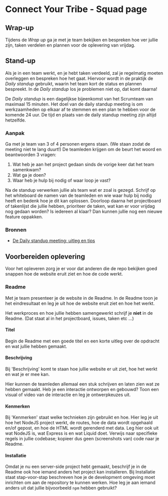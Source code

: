 
# Connect Your Tribe - Squad page

## Wrap-up
Tijdens de *Wrap up* ga je met je team bekijken en bespreken hoe ver jullie zijn, taken verdelen en plannen voor de oplevering van vrijdag.


## Stand-up

Als je in een team werkt, en je hebt taken verdeeld, zal je regelmatig moeten overleggen en bespreken hoe het gaat.
Hiervoor wordt in de praktijk de *Daily standup* gebruikt, waarin het team kort de status en plannen bespreekt.
In de *Daily standup* los je problemen niet op, dat komt daarna!

De *Daily standup* is een dagelijkse bijeenkomst van het Scrumteam van maximaal 15 minuten. 
Het doel van de daily standup meeting is om werkzaamheden op elkaar af te stemmen en een plan te hebben voor de komende 24 uur.
De tijd en plaats van de daily standup meeting zijn altijd hetzelfde.

### Aanpak

Ga met je team van 3 of 4 personen ergens staan. (We staan zodat de meeting niet te lang duurt!)
De teamleden krijgen om de beurt het woord en beantwoorden 3 vragen:

1. Wat heb je aan het project gedaan sinds de vorige keer dat het team samenkwam?
2. Wat ga je doen?
3. Waar heb je hulp bij nodig of waar loop je vast?

Na de standup verwerken jullie als team wat er zoal is gezegd.
Schrijf op het whiteboard de namen van de teamleden en wie waar hulp bij nodig heeft en bedenk hoe je dit kan oplossen. 
Doorloop daarna het projectboard of takenlijst die jullie hebben, prioriteer de taken, wat kan er voor vrijdag nog gedaan worden? Is iedereen al klaar? Dan kunnen jullie nog een nieuwe feature oppakken.


<!-- 
Focus op samenwerken: 
- Standup (leren) doen: Wat heb je gedaan, wat ga je doen, waar heb je hulp bij nodig (opschrijven)
- Taken bespreken en toewijzen, projectboard gebruikt? 

Helpdesk voor Directus: request en posten van data
Helpdesk voor Nodejs, Express en Liquid
Helpdesk voor interface vragen
-->


### Bronnen

- [De Daily standup meeting: uitleg en tips](https://scrumguide.nl/daily-standup-meeting/)

## Voorbereiden oplevering
Voor het opleveren zorg je er voor dat anderen die de repo bekijken goed snappen hoe de website eruit ziet en hoe de code werkt. 


### Readme
Met je team presenteer je de website in de Readme. 
In de Readme toon je het eindresultaat en leg je uit hoe de website eruit ziet en hoe het werkt.

Het werkproces en hoe jullie hebben samengewerkt schrijf je **niet** in de Readme. 
(Dat staat al in het projectboard, issues, taken etc ...)

#### Titel
Begin de Readme met een goede titel en een korte uitleg over de opdracht en wat jullie hebben gemaakt. 

#### Beschrijving
Bij 'Beschrijving' komt te staan hoe jullie website er uit ziet, hoe het werkt en wat je er mee kan.

Hier kunnen de teamleden allemaal een stuk schrijven en laten zien wat ze hebben gemaakt.
Heb je een interactie ontworpen en gebouwd? Toon een visual of video van de interactie en leg je ontwerpkeuzes uit.

#### Kenmerken
Bij 'Kenmerken' staat welke technieken zijn gebruikt en hoe. 
Hier leg je uit hoe het NodeJS project werkt, de routes, hoe de data wordt opgehaald en/of gepost, en hoe de HTML wordt gerenderd met data. 
Leg hier ook uit wat NodeJS is, wat Express is en wat Liquid doet. Verwijs naar specifieke regels in jullie codebase; kopieer dus geen (screenshots van) code naar je Readme.

#### Installatie
Omdat je nu een server-side project hebt gemaakt, beschrijf je in de Readme ook hoe iemand anders het project kan installeren. 
Bij Installatie staat stap-voor-stap beschreven hoe je de development omgeving moet inrichten om aan de repository te kunnen werken. Hoe leg je aan iemand anders uit dat jullie bijvoorbeeld `npm` hebben gebruikt?

<!--
Voor de oplevering: wat zet je in de readme? (Reparateurs kunnen dit gebruiken voor 1.3.2)
Code uitleggen bij kenmerken. Get en Post route, en Directus request uitleggen
Interactie en intwerpkeuzes (zowel tech als design) uitleggen. Alle teamleden 1?

Beetje voorbereiden wat we ze in de retro gaan vragen

Leren vermogen 5.2 & 5.3
Hoe gaat het NodeJS, Express, Liquid? Vragenlijst 


Probleemoplossend vermogen 4.3
Uitleggen, zie DOD's
DOD's in sprint 8 en 9 aanpassen naar GET en POST en wat we deze sprint al hebben gedaan

Samenwerken 2.1, 2.2, 2.3
Reflectie op samenwerking dmv visual thinking
Portflow invullen: wat ging goed en wat kan de volgende keer beter?


-->
